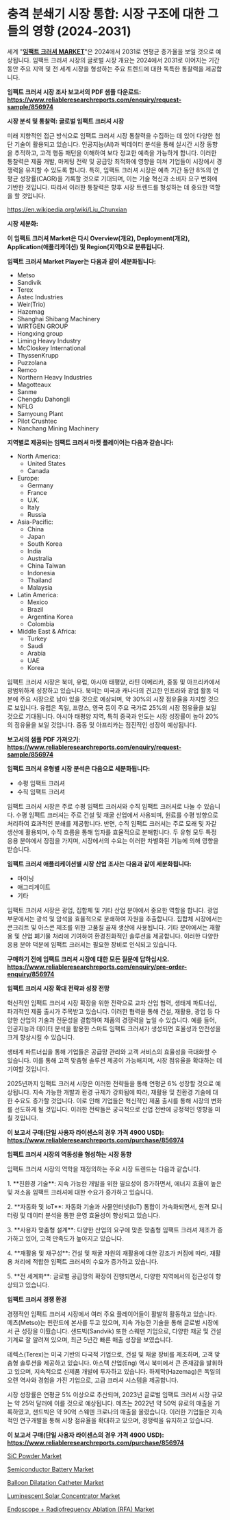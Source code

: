 <p><h1>충격 분쇄기 시장 통합: 시장 구조에 대한 그들의 영향 (2024-2031)</h1></p><p>세계 "<strong><a href="https://www.reliableresearchreports.com/impact-crusher-r856974?utm_campaign=106&utm_medium=8&utm_source=Github&utm_content=ia&utm_term=07102024&utm_id=impact-crusher">임팩트 크러셔 MARKET</a></strong>"은 2024에서 2031로 연평균 증가율을 보일 것으로 예상됩니다. 임팩트 크러셔 시장의 글로벌 시장 개요는 2024에서 2031로 이어지는 기간 동안 주요 지역 및 전 세계 시장을 형성하는 주요 트렌드에 대한 독특한 통찰력을 제공합니다.</p>
<p><strong>임팩트 크러셔 시장 조사 보고서의 PDF 샘플 다운로드: <a href="https://www.reliableresearchreports.com/enquiry/request-sample/856974?utm_campaign=106&utm_medium=8&utm_source=Github&utm_content=ia&utm_term=07102024&utm_id=impact-crusher">https://www.reliableresearchreports.com/enquiry/request-sample/856974</a></strong></p>
<p><strong>시장 분석 및 통찰력: 글로벌 임팩트 크러셔 시장</strong></p>
<p><p>미래 지향적인 접근 방식으로 임팩트 크러셔 시장 통찰력을 수집하는 데 있어 다양한 첨단 기술이 활용되고 있습니다. 인공지능(AI)과 빅데이터 분석을 통해 실시간 시장 동향을 추적하고, 고객 행동 패턴을 이해하여 보다 정교한 예측을 가능하게 합니다. 이러한 통찰력은 제품 개발, 마케팅 전략 및 공급망 최적화에 영향을 미쳐 기업들이 시장에서 경쟁력을 유지할 수 있도록 합니다. 특히, 임팩트 크러셔 시장은 예측 기간 동안 8%의 연평균 성장률(CAGR)을 기록할 것으로 기대되며, 이는 기술 혁신과 소비자 요구 변화에 기반한 것입니다. 따라서 이러한 통찰력은 향후 시장 트렌드를 형성하는 데 중요한 역할을 할 것입니다.</p></p>
<p><a href="%7CAUTHORITHY_DOMAIN_URL%7C?utm_campaign=106&utm_medium=8&utm_source=Github&utm_content=ia&utm_term=07102024&utm_id=impact-crusher">https://en.wikipedia.org/wiki/Liu_Chunxian</a></p>
<p><strong>시장 세분화:</strong></p>
<p><strong>이 임팩트 크러셔 Market은 다시 Overview(개요), Deployment(개요), Application(애플리케이션) 및 Region(지역)으로 분류됩니다.</strong></p>
<p><strong>임팩트 크러셔 Market Player는 다음과 같이 세분화됩니다:</strong></p>
<p><ul><li>Metso</li><li>Sandivik</li><li>Terex</li><li>Astec Industries</li><li>Weir(Trio)</li><li>Hazemag</li><li>Shanghai Shibang Machinery</li><li>WIRTGEN GROUP</li><li>Hongxing group</li><li>Liming Heavy Industry</li><li>McCloskey International</li><li>ThyssenKrupp</li><li>Puzzolana</li><li>Remco</li><li>Northern Heavy Industries</li><li>Magotteaux</li><li>Sanme</li><li>Chengdu Dahongli</li><li>NFLG</li><li>Samyoung Plant</li><li>Pilot Crushtec</li><li>Nanchang Mining Machinery</li></ul></p>
<p><strong>지역별로 제공되는 임팩트 크러셔 마켓 플레이어는 다음과 같습니다:</strong></p>
<p><ul>
    <li>
        North America:
        <ul>
            <li>United States</li>
            <li>Canada</li>
        </ul>
    </li>
    <li>
        Europe:
        <ul>
            <li>Germany</li>
            <li>France</li>
            <li>U.K.</li>
            <li>Italy</li>
            <li>Russia</li>
        </ul>
    </li>
    <li>
        Asia-Pacific:
        <ul>
            <li>China</li>
            <li>Japan</li>
            <li>South Korea</li>
            <li>India</li>
            <li>Australia</li>
            <li>China Taiwan</li>
            <li>Indonesia</li>
            <li>Thailand</li>
            <li>Malaysia</li>
        </ul>
    </li>
    <li>
        Latin America:
        <ul>
            <li>Mexico</li>
            <li>Brazil</li>
            <li>Argentina Korea</li>
            <li>Colombia</li>
        </ul>
    </li>
    <li>
        Middle East & Africa:
        <ul>
            <li>Turkey</li>
            <li>Saudi</li>
            <li>Arabia</li>
            <li>UAE</li>
            <li>Korea</li>
        </ul>
    </li>
    </ul></p>
<p><p>임팩트 크러셔 시장은 북미, 유럽, 아시아 태평양, 라틴 아메리카, 중동 및 아프리카에서 광범위하게 성장하고 있습니다. 북미는 미국과 캐나다의 견고한 인프라와 광업 활동 덕분에 주요 시장으로 남아 있을 것으로 예상되며, 약 30%의 시장 점유율을 차지할 것으로 보입니다. 유럽은 독일, 프랑스, 영국 등이 주요 국가로 25%의 시장 점유율을 보일 것으로 기대됩니다. 아시아 태평양 지역, 특히 중국과 인도는 시장 성장률이 높아 20%의 점유율을 보일 것입니다. 중동 및 아프리카는 점진적인 성장이 예상됩니다.</p></p>
<p><strong>보고서의 샘플 PDF 가져오기: <a href="https://www.reliableresearchreports.com/enquiry/request-sample/856974?utm_campaign=106&utm_medium=8&utm_source=Github&utm_content=ia&utm_term=07102024&utm_id=impact-crusher">https://www.reliableresearchreports.com/enquiry/request-sample/856974</a></strong></p>
<p><strong>임팩트 크러셔 유형별 시장 분석은 다음으로 세분화됩니다:</strong></p>
<p><ul><li>수평 임팩트 크러셔</li><li>수직 임팩트 크러셔</li></ul></p>
<p><p>임팩트 크러셔 시장은 주로 수평 임팩트 크러셔와 수직 임팩트 크러셔로 나눌 수 있습니다. 수평 임팩트 크러셔는 주로 건설 및 채굴 산업에서 사용되며, 원료를 수평 방향으로 처리하여 효과적인 분쇄를 제공합니다. 반면, 수직 임팩트 크러셔는 주로 모래 및 자갈 생산에 활용되며, 수직 흐름을 통해 입자를 효율적으로 분해합니다. 두 유형 모두 특정 응용 분야에서 장점을 가지며, 시장에서의 수요는 이러한 차별화된 기능에 의해 영향을 받습니다.</p></p>
<p><strong>임팩트 크러셔 애플리케이션별 시장 산업 조사는 다음과 같이 세분화됩니다:</strong></p>
<p><ul><li>마이닝</li><li>애그리게이트</li><li>기타</li></ul></p>
<p><p>임팩트 크러셔 시장은 광업, 집합체 및 기타 산업 분야에서 중요한 역할을 합니다. 광업 부문에서는 광석 및 암석을 효율적으로 분쇄하여 자원을 추출합니다. 집합체 시장에서는 콘크리트 및 아스콘 제조를 위한 고품질 골재 생산에 사용됩니다. 기타 분야에서는 재활용 및 산업 폐기물 처리에 기여하여 환경친화적인 솔루션을 제공합니다. 이러한 다양한 응용 분야 덕분에 임팩트 크러셔는 필요한 장비로 인식되고 있습니다.</p></p>
<p><strong>구매하기 전에 임팩트 크러셔 시장에 대한 모든 질문에 답하십시오. <a href="https://www.reliableresearchreports.com/enquiry/pre-order-enquiry/856974?utm_campaign=106&utm_medium=8&utm_source=Github&utm_content=ia&utm_term=07102024&utm_id=impact-crusher">https://www.reliableresearchreports.com/enquiry/pre-order-enquiry/856974</a></strong></p>
<p><strong>임팩트 크러셔 시장 확대 전략과 성장 전망</strong></p>
<p><p>혁신적인 임팩트 크러셔 시장 확장을 위한 전략으로 교차 산업 협력, 생태계 파트너십, 파괴적인 제품 출시가 주목받고 있습니다. 이러한 협력을 통해 건설, 재활용, 광업 등 다양한 산업의 기술과 전문성을 결합하여 제품의 경쟁력을 높일 수 있습니다. 예를 들어, 인공지능과 데이터 분석을 활용한 스마트 임팩트 크러셔가 생성되면 효율성과 안전성을 크게 향상시킬 수 있습니다. </p><p>생태계 파트너십을 통해 기업들은 공급망 관리와 고객 서비스의 효율성을 극대화할 수 있습니다. 이를 통해 고객 맞춤형 솔루션 제공이 가능해지며, 시장 점유율을 확대하는 데 기여할 것입니다.</p><p>2025년까지 임팩트 크러셔 시장은 이러한 전략들을 통해 연평균 6% 성장할 것으로 예상됩니다. 지속 가능한 개발과 환경 규제가 강화됨에 따라, 재활용 및 친환경 기술에 대한 수요도 증가할 것입니다. 이로 인해 기업들은 혁신적인 제품 출시를 통해 시장의 변화를 선도하게 될 것입니다. 이러한 전략들은 궁극적으로 산업 전반에 긍정적인 영향을 미칠 것입니다.</p></p>
<p><strong>이 보고서 구매(단일 사용자 라이센스의 경우 가격 4900 USD): <a href="https://www.reliableresearchreports.com/purchase/856974?utm_campaign=106&utm_medium=8&utm_source=Github&utm_content=ia&utm_term=07102024&utm_id=impact-crusher">https://www.reliableresearchreports.com/purchase/856974</a></strong></p>
<p><strong>임팩트 크러셔 시장의 역동성을 형성하는 시장 동향</strong></p>
<p><p>임팩트 크러셔 시장의 역학을 재정의하는 주요 시장 트렌드는 다음과 같습니다.</p><p>1. **친환경 기술**: 지속 가능한 개발을 위한 필요성이 증가하면서, 에너지 효율이 높은 및 저소음 임팩트 크러셔에 대한 수요가 증가하고 있습니다.</p><p>2. **자동화 및 IoT**: 자동화 기술과 사물인터넷(IoT) 통합이 가속화되면서, 원격 모니터링 및 데이터 분석을 통한 운영 효율성이 향상되고 있습니다.</p><p>3. **사용자 맞춤형 설계**: 다양한 산업의 요구에 맞춘 맞춤형 임팩트 크러셔 제조가 증가하고 있어, 고객 만족도가 높아지고 있습니다.</p><p>4. **재활용 및 재구성**: 건설 및 채굴 자원의 재활용에 대한 강조가 커짐에 따라, 재활용 처리에 적합한 임팩트 크러셔의 수요가 증가하고 있습니다.</p><p>5. **전 세계화**: 글로벌 공급망의 확장이 진행되면서, 다양한 지역에서의 접근성이 향상되고 있습니다.</p></p>
<p><strong>임팩트 크러셔 경쟁 환경</strong></p>
<p><p>경쟁적인 임팩트 크러셔 시장에서 여러 주요 플레이어들이 활발히 활동하고 있습니다. 메츠(Metso)는 핀란드에 본사를 두고 있으며, 지속 가능한 기술을 통해 글로벌 시장에서 큰 성장을 이뤘습니다. 샌드빅(Sandvik) 또한 스웨덴 기업으로, 다양한 채굴 및 건설 기계로 잘 알려져 있으며, 최근 5년간 빠른 매출 성장을 보였습니다.</p><p>테렉스(Terex)는 미국 기반의 다국적 기업으로, 건설 및 채굴 장비를 제조하며, 고객 맞춤형 솔루션을 제공하고 있습니다. 아스텍 산업(Eng) 역시 북미에서 큰 존재감을 발휘하고 있으며, 지속적으로 신제품 개발에 투자하고 있습니다. 하제막(Hazemag)은 독일의 오랜 역사와 경험을 가진 기업으로, 고급 크러셔 시스템을 제공합니다.</p><p>시장 성장률은 연평균 5% 이상으로 추산되며, 2023년 글로벌 임팩트 크러셔 시장 규모는 약 25억 달러에 이를 것으로 예상됩니다. 메츠는 2022년 약 50억 유로의 매출을 기록하였고, 샌드빅은 약 90억 스웨덴 크로나의 매출을 올렸습니다. 이러한 기업들은 지속적인 연구개발을 통해 시장 점유율을 확대하고 있으며, 경쟁력을 유지하고 있습니다.</p></p>
<p><strong>이 보고서 구매(단일 사용자 라이센스의 경우 가격 4900 USD): <a href="https://www.reliableresearchreports.com/purchase/856974?utm_campaign=106&utm_medium=8&utm_source=Github&utm_content=ia&utm_term=07102024&utm_id=impact-crusher">https://www.reliableresearchreports.com/purchase/856974</a></strong></p>
<p><p><a href="https://www.linkedin.com/pulse/sic-powder-market-strategic-insights-product-evolution-segmentation-y5uvf?utm_campaign=106&utm_medium=8&utm_source=Github&utm_content=ia&utm_term=07102024&utm_id=impact-crusher">SiC Powder Market</a></p><p><a href="https://issuu.com/reportprime-2/docs/semiconductor-battery-market-size-2_eac38df00447ca?utm_campaign=106&utm_medium=8&utm_source=Github&utm_content=ia&utm_term=07102024&utm_id=impact-crusher">Semiconductor Battery Market</a></p><p><a href="https://github.com/petbigbeepjn/Market-Research-Report-List-1/blob/main/balloon-dilatation-catheter-market.md?utm_campaign=106&utm_medium=8&utm_source=Github&utm_content=ia&utm_term=07102024&utm_id=impact-crusher">Balloon Dilatation Catheter Market</a></p><p><a href="https://issuu.com/reportprime-2/docs/luminescent-solar-concentrator-mark_32b8fc27bbe4c7?utm_campaign=106&utm_medium=8&utm_source=Github&utm_content=ia&utm_term=07102024&utm_id=impact-crusher">Luminescent Solar Concentrator Market</a></p><p><a href="https://github.com/NasrinKhan99/Market-Research-Report-List-1/blob/main/endoscope-radiofrequency-ablation-rfa-market.md?utm_campaign=106&utm_medium=8&utm_source=Github&utm_content=ia&utm_term=07102024&utm_id=impact-crusher">Endoscope + Radiofrequency Ablation (RFA) Market</a></p></p>